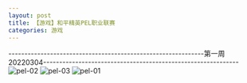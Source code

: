 ```yaml
---
layout: post
title: 【游戏】和平精英PEL职业联赛
categories: 游戏
---
```


-------------------------------------------------------------第一周20220304-------------------------------------------------------------
![pel-02](http://r74vtd8b0.hd-bkt.clouddn.com/img/pel-2.jpg)
![pel-03](http://r74vtd8b0.hd-bkt.clouddn.com/img/pel-3.jpg)
![pel-01](http://r74vtd8b0.hd-bkt.clouddn.com/img/pel-1.jpg)



  




